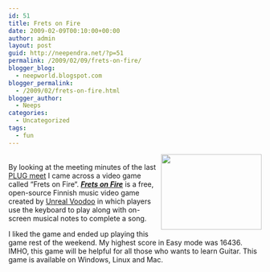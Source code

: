 ```yaml
---
id: 51
title: Frets on Fire
date: 2009-02-09T00:10:00+00:00
author: admin
layout: post
guid: http://neependra.net/?p=51
permalink: /2009/02/09/frets-on-fire/
blogger_blog:
  - neepworld.blogspot.com
blogger_permalink:
  - /2009/02/frets-on-fire.html
blogger_author:
  - Neeps
categories:
  - Uncategorized
tags:
  - fun
---
```

<a onblur="try {parent.deselectBloggerImageGracefully();} catch(e) {}" href="http://2.bp.blogspot.com/_B32UQAsnGHA/SY8sLBs04sI/AAAAAAAAArQ/EgYLmAPjYO0/s1600-h/Fretsonfire4.png"><img style="margin: 0pt 0pt 10px 10px; float: right; cursor: pointer; width: 200px; height: 150px;" src="http://2.bp.blogspot.com/_B32UQAsnGHA/SY8sLBs04sI/AAAAAAAAArQ/EgYLmAPjYO0/s200/Fretsonfire4.png" alt="" id="BLOGGER_PHOTO_ID_5300503854384997058" border="0" /></a>  
By looking at the meeting minutes of the last [PLUG meet](http://www.plug.org.in/pipermail/plug-mail/2009-February/005618.html) I came across a video game called &#8220;<span><span>Frets on Fire</span></span>&#8220;. [_**Frets on Fire**_](http://en.wikipedia.org/wiki/Frets_on_Fire) is a free, open-source Finnish music video game created by [Unreal Voodoo](http://en.wikipedia.org/wiki/Unreal_Voodoo "Unreal Voodoo") in which players use the keyboard to play along with on-screen musical notes to complete a song.

I liked the game and ended up playing this game rest of the weekend. My highest score in Easy mode was 16436. IMHO, this game will be helpful for all those who wants to learn Guitar. This game is available on Windows, Linux and Mac.
